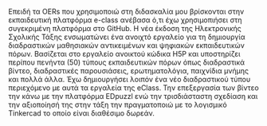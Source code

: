 Επειδή τα ΟERs που χρησιμοποιώ στη διδασκαλία μου βρίσκονται στην εκπαιδευτική πλατφόρμα e-class ανέβασα ό,τι έχω χρησιμοπιήσει στη συγεκριμένη πλατφόρμα στο GitHub. Η νέα έκδοση της Ηλεκτρονικής Σχολικής Τάξης ενσωματώνει ένα ανοιχτό εργαλείο για τη δημιουργία διαδραστικών μαθησιακών αντικειμένων και ψηφιακών εκπαιδευτικών πόρων. Βασίζεται στο εργαλείο ανοικτού κώδικα H5P και υποστηρίζει περίπου πενήντα (50) τύπους εκπαιδευτικών πόρων όπως διαδραστικά βίντεο, διαδραστικές παρουσιάσεις, ερωτηματολόγια, παιχνίδια μνήμης και πολλά άλλα. Έχω δημιουργήσει λοιπόν ένα νέο διαδραστικού τύπου περιεχόμενο με αυτά τα εργαλεία της eClass. Την επεξεργασία των βίντεο την κάνω με την πλατφόρμα EDpuzzl ενώ την τρισδιάσταστη σχεδίαση και την αξιοποίησή της στην τάξη την πραγματοποιώ με το λογισμικό Tinkercad το οποίο είναι διαθέσιμο δωρεάν.

